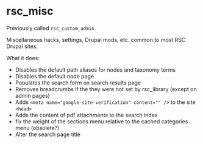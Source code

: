 # rsc_misc

Previously called `rsc_custom_admin`

Miscellaneous hacks, settings, Drupal mods, etc. common to most RSC Drupal sites.

What it does:
- Disables the default path aliases for nodes and taxonomy terms
- Disables the default node page
- Populates the search form on search results page
- Removes breadcrumbs if the they were not set by rsc_library (except on admin pages)
- Adds `<meta name="google-site-verification" content="" />` to the site `<head>`
- Adds the content of pdf attachments to the search index
- fix the weight of the sections menu relative to the cached categories menu (obsolete?)
- Alter the search page title
